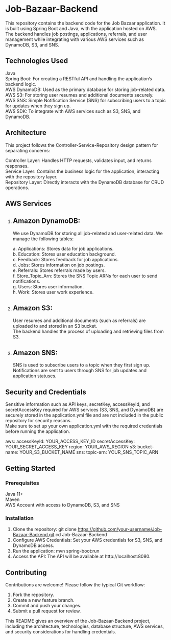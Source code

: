 # Job-Bazaar-Backend
This repository contains the backend code for the Job Bazaar application. It is built using Spring Boot and Java, with the application hosted on AWS. The backend handles job postings, applications, referrals, and user management while integrating 
with various AWS services such as DynamoDB, S3, and SNS.

## Technologies Used

Java  
Spring Boot: For creating a RESTful API and handling the application’s backend logic.  
AWS DynamoDB: Used as the primary database for storing job-related data.  
AWS S3: For storing user resumes and additional documents securely.  
AWS SNS: Simple Notification Service (SNS) for subscribing users to a topic for updates when they sign up.  
AWS SDK: To integrate with AWS services such as S3, SNS, and DynamoDB.  

## Architecture
This project follows the Controller-Service-Repository design pattern for separating concerns:

Controller Layer: Handles HTTP requests, validates input, and returns responses.  
Service Layer: Contains the business logic for the application, interacting with the repository layer.  
Repository Layer: Directly interacts with the DynamoDB database for CRUD operations.  

## AWS Services
1. ## Amazon DynamoDB:
   We use DynamoDB for storing all job-related and user-related data. We manage the following tables:

    a. Applications: Stores data for job applications.  
    b. Education: Stores user education background.  
    c. Feedback: Stores feedback for job applications.  
    d. Jobs: Stores information on job postings.  
    e. Referrals: Stores referrals made by users.  
    f. Store_Topic_Arn: Stores the SNS Topic ARNs for each user to send notifications.  
    g. Users: Stores user information.  
    h. Work: Stores user work experience.  
2. ## Amazon S3:
    User resumes and additional documents (such as referrals) are uploaded to and stored in an S3 bucket.  
    The backend handles the process of uploading and retrieving files from S3.

3. ## Amazon SNS:
   SNS is used to subscribe users to a topic when they first sign up.  
   Notifications are sent to users through SNS for job updates and application statuses.
   
## Security and Credentials
Sensitive information such as API keys, secretKey, accessKeyId, and secretAccessKey required for AWS services (S3, SNS, and DynamoDB) are securely stored in the application.yml file and are not included in the public repository for security reasons.  
Make sure to set up your own application.yml with the required credentials before running the application.

aws:
  accessKeyId: YOUR_ACCESS_KEY_ID
  secretAccessKey: YOUR_SECRET_ACCESS_KEY
  region: YOUR_AWS_REGION
  s3:
    bucket-name: YOUR_S3_BUCKET_NAME
  sns:
    topic-arn: YOUR_SNS_TOPIC_ARN

## Getting Started
### Prerequisites
Java 11+  
Maven  
AWS Account with access to DynamoDB, S3, and SNS

### Installation
1. Clone the repository:
   git clone https://github.com/your-username/Job-Bazaar-Backend.git
   cd Job-Bazaar-Backend
2. Configure AWS Credentials: Set your AWS credentials for S3, SNS, and DynamoDB access.
3. Run the application: mvn spring-boot:run
4. Access the API: The API will be available at http://localhost:8080.

## Contributing
Contributions are welcome! Please follow the typical Git workflow:

1. Fork the repository.
2. Create a new feature branch.
3. Commit and push your changes.
4. Submit a pull request for review.

This README gives an overview of the Job-Bazaar-Backend project, including the architecture, technologies, database structure, AWS services, and security considerations for handling credentials.

